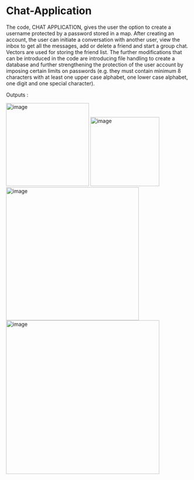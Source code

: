 # Chat-Application

The code, CHAT APPLICATION, gives the user the option to create a username
protected by a password stored in a map. After creating an account, the user can
initiate a conversation with another user, view the inbox to get all the messages,
add or delete a friend and start a group chat. Vectors are used for storing the friend
list.
The further modifications that can be introduced in the code are introducing file
handling to create a database and further strengthening the protection of the user
account by imposing certain limits on passwords (e.g. they must contain
minimum 8 characters with at least one upper case alphabet, one lower case
alphabet, one digit and one special character).

Outputs : 

<img width="226" alt="image" src="https://user-images.githubusercontent.com/78687612/184159555-332b584a-afc3-4b9b-bc65-328e4b516f98.png">
<img width="188" alt="image" src="https://user-images.githubusercontent.com/78687612/184159648-eaa88a4d-ee0d-4fc3-8f9a-6d117c73697d.png">
<img width="362" alt="image" src="https://user-images.githubusercontent.com/78687612/184159706-77afb492-e54a-4dad-aefd-b01428e8f96d.png">
<img width="418" alt="image" src="https://user-images.githubusercontent.com/78687612/184159796-169a2eb7-30d6-476f-9e6a-ee5dd6d12597.png">

